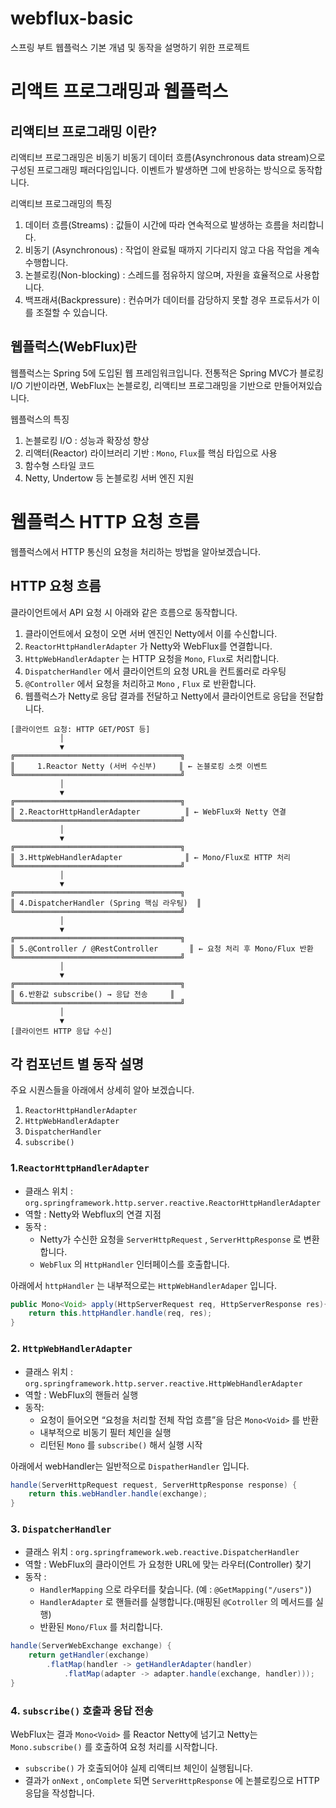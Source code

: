 # webflux-basic

스프링 부트 웹플럭스 기본 개념 및 동작을 설명하기 위한 프로젝트

# 리액트 프로그래밍과 웹플럭스

## 리액티브 프로그래밍 이란?

리액티브 프로그래밍은 비동기 비동기 데이터 흐름(Asynchronous data stream)으로 구성된 프로그래밍 패러다임입니다. 이벤트가 발생하면 그에 반응하는 방식으로 동작합니다.

리액티브 프로그래밍의 특징

1. 데이터 흐름(Streams) : 값들이 시간에 따라 연속적으로 발생하는 흐름을 처리합니다.
2. 비동기 (Asynchronous) : 작업이 완료될 때까지 기다리지 않고 다음 작업을 계속 수행합니다.
3. 논블로킹(Non-blocking) : 스레드를 점유하지 않으며, 자원을 효율적으로 사용합니다.
4. 백프래셔(Backpressure) : 컨슈머가 데이터를 감당하지 못할 경우 프로듀서가 이를 조절할 수 있습니다.

## 웹플럭스(WebFlux)란

웹플럭스는 Spring 5에 도입된 웹 프레임워크입니다. 전통적은 Spring MVC가 블로킹 I/O 기반이라면, WebFlux는 논블로킹, 리액티브 프로그래밍을 기반으로 만들어져있습니다.

웹플럭스의 특징

1. 논블로킹 I/O : 성능과 확장성 향상
2. 리액터(Reactor) 라이브러리 기반 : `Mono`, `Flux`를 핵심 타입으로 사용
3. 함수형 스타일 코드
4. Netty, Undertow 등 논블로킹 서버 엔진 지원

# 웹플럭스 HTTP 요청 흐름

웹플럭스에서 HTTP 통신의 요청을 처리하는 방법을 알아보겠습니다.

## HTTP 요청 흐름

클라이언트에서 API 요청 시 아래와 같은 흐름으로 동작합니다.

1. 클라이언트에서 요청이 오면 서버 엔진인 Netty에서 이를 수신합니다.
2. `ReactorHttpHandlerAdapter` 가 Netty와 WebFlux를 연결합니다.
3.  `HttpWebHandlerAdapter` 는 HTTP 요청을 `Mono`, `Flux`로 처리합니다.
4. `DispatcherHandler` 에서 클라이언트의 요청 URL을 컨트롤러로 라우팅
5. `@Controller` 에서 요청을 처리하고 `Mono` , `Flux` 로 반환합니다.
6. 웹플럭스가 Netty로 응답 결과를 전달하고 Netty에서 클라이언트로 응답을 전달합니다.

```
[클라이언트 요청: HTTP GET/POST 등]
           │
           ▼
╔═════════════════════════════════════╗
║     1.Reactor Netty (서버 수신부)     ║ ← 논블로킹 소켓 이벤트
╚═════════════════════════════════════╝
           │
           ▼
╔═════════════════════════════════════╗
║ 2.ReactorHttpHandlerAdapter          ║ ← WebFlux와 Netty 연결
╚═════════════════════════════════════╝
           │
           ▼
╔═════════════════════════════════════╗
║ 3.HttpWebHandlerAdapter              ║ ← Mono/Flux로 HTTP 처리
╚═════════════════════════════════════╝
           │
           ▼
╔═════════════════════════════════════╗
║ 4.DispatcherHandler (Spring 핵심 라우팅)  ║
╚═════════════════════════════════════╝
           │
           ▼
╔═════════════════════════════════════╗
║ 5.@Controller / @RestController       ║ ← 요청 처리 후 Mono/Flux 반환
╚═════════════════════════════════════╝
           │
           ▼
╔═════════════════════════════════════╗
║ 6.반환값 subscribe() → 응답 전송     ║
╚═════════════════════════════════════╝
           │
           ▼
[클라이언트 HTTP 응답 수신]

```

## 각 컴포넌트 별 동작 설명

주요 시퀀스들을 아래에서 상세히 알아 보겠습니다.

1. `ReactorHttpHandlerAdapter`
2. `HttpWebHandlerAdapter`
3. `DispatcherHandler`
4.  `subscribe()`

### 1.`ReactorHttpHandlerAdapter`

- 클래스 위치 : `org.springframework.http.server.reactive.ReactorHttpHandlerAdapter`
- 역할 : Netty와 Webflux의 연결 지점
- 동작 :
    - Netty가 수신한 요청을 `ServerHttpRequest` , `ServerHttpResponse` 로 변환합니다.
    - `WebFlux` 의 `HttpHandler` 인터페이스를 호출합니다.

아래에서 `httpHandler` 는 내부적으로는 `HttpWebHandlerAdaper` 입니다.

```java
public Mono<Void> apply(HttpServerRequest req, HttpServerResponse res){
	return this.httpHandler.handle(req, res);
}
```

### 2. `HttpWebHandlerAdapter`

- 클래스 위치 : `org.springframework.http.server.reactive.HttpWebHandlerAdapter`
- 역할 : WebFlux의 핸들러 실행
- 동작:
    - 요청이 들어오면 “요청을 처리할 전체 작업 흐름”을 담은 `Mono<Void>` 를 반환
    - 내부적으로 비동기 필터 체인을 실행
    - 리턴된 `Mono` 를 `subscribe()` 해서 실행 시작

아래에서 webHandler는 일반적으로 `DispatherHandler` 입니다.

```java
handle(ServerHttpRequest request, ServerHttpResponse response) {
    return this.webHandler.handle(exchange);
}
```

### 3. `DispatcherHandler`

- 클래스 위치 : `org.springframework.web.reactive.DispatcherHandler`
- 역할 : WebFlux의 클라이언트 가 요청한 URL에 맞는 라우터(Controller) 찾기
- 동작 :
    - `HandlerMapping` 으로 라우터를 찾습니다. (예 : `@GetMapping("/users")`)
    - `HandlerAdapter` 로 핸들러를 실행합니다.(매핑된 `@Cotroller` 의 메서드를 실행)
    - 반환된 `Mono/Flux` 를 처리합니다.

```java
handle(ServerWebExchange exchange) {
    return getHandler(exchange)
        .flatMap(handler -> getHandlerAdapter(handler)
            .flatMap(adapter -> adapter.handle(exchange, handler)));
}
```

### 4. `subscribe()` 호출과 응답 전송

WebFlux는 결과 `Mono<Void>` 를 Reactor Netty에 넘기고 Netty는 `Mono.subscribe()` 를 호출하여 요청 처리를 시작합니다.

- `subscribe()` 가 호출되어야 실제 리액티브 체인이 실행됩니다.
- 결과가 `onNext` , `onComplete` 되면 `ServerHttpResponse` 에 논블로킹으로 HTTP 응답을 작성합니다.


